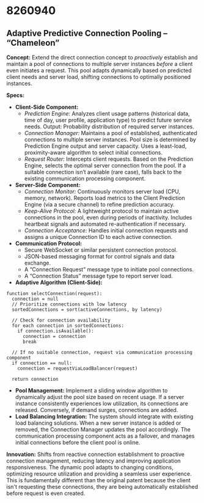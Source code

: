 # 8260940

## Adaptive Predictive Connection Pooling – “Chameleon”

**Concept:** Extend the direct connection concept to *proactively* establish and maintain a pool of connections to multiple server instances *before* a client even initiates a request. This pool adapts dynamically based on predicted client needs and server load, shifting connections to optimally positioned instances.

**Specs:**

*   **Client-Side Component:**
    *   *Prediction Engine:* Analyzes client usage patterns (historical data, time of day, user profile, application type) to predict future service needs.  Output: Probability distribution of required server instances.
    *   *Connection Manager:*  Maintains a pool of established, authenticated connections to multiple server instances.  Pool size is determined by Prediction Engine output and server capacity. Uses a least-load, proximity-aware algorithm to select initial connections.
    *   *Request Router:* Intercepts client requests. Based on the Prediction Engine, selects the optimal server connection from the pool. If a suitable connection isn’t available (rare case), falls back to the existing communication processing component.
*   **Server-Side Component:**
    *   *Connection Monitor:* Continuously monitors server load (CPU, memory, network). Reports load metrics to the Client Prediction Engine (via a secure channel) to refine prediction accuracy.
    *   *Keep-Alive Protocol:*  A lightweight protocol to maintain active connections in the pool, even during periods of inactivity. Includes heartbeat signals and automated re-authentication if necessary.
    *   *Connection Acceptance:*  Handles initial connection requests and assigns a unique Connection ID to each active connection.
*   **Communication Protocol:**
    *   Secure WebSocket or similar persistent connection protocol.
    *   JSON-based messaging format for control signals and data exchange.
    *   A “Connection Request” message type to initiate pool connections.
    *   A “Connection Status” message type to report server load.
*   **Adaptive Algorithm (Client-Side):**

```pseudocode
function selectConnection(request):
  connection = null
  // Prioritize connections with low latency
  sortedConnections = sort(activeConnections, by latency)

  // Check for connection availability
  for each connection in sortedConnections:
    if connection.isAvailable():
      connection = connection
      break

  // If no suitable connection, request via communication processing component
  if connection == null:
    connection = requestViaLoadBalancer(request)

  return connection
```

*   **Pool Management:**  Implement a sliding window algorithm to dynamically adjust the pool size based on recent usage.  If a server instance consistently experiences low utilization, its connections are released. Conversely, if demand surges, connections are added.
* **Load Balancing Integration:**  The system should integrate with existing load balancing solutions. When a new server instance is added or removed, the Connection Manager updates the pool accordingly. The communication processing component acts as a failover, and manages initial connections before the client pool is online.

**Innovation:** Shifts from reactive connection establishment to proactive connection management, reducing latency and improving application responsiveness. The dynamic pool adapts to changing conditions, optimizing resource utilization and providing a seamless user experience. This is fundamentally different than the original patent because the client isn't requesting these connections, they are being automatically established before request is even created.